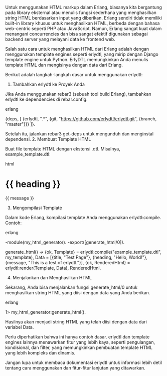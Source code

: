 Untuk menggunakan HTML markup dalam Erlang, biasanya kita bergantung pada library eksternal atau menulis fungsi sederhana yang menghasilkan string HTML berdasarkan input yang diberikan. Erlang sendiri tidak memiliki built-in library khusus untuk menghasilkan HTML, berbeda dengan bahasa web-centric seperti PHP atau JavaScript. Namun, Erlang sangat kuat dalam menangani concurrencies dan bisa sangat efektif digunakan sebagai backend server yang melayani data ke frontend web.

Salah satu cara untuk menghasilkan HTML dari Erlang adalah dengan menggunakan template engines seperti erlydtl, yang mirip dengan Django template engine untuk Python. ErlyDTL memungkinkan Anda menulis template HTML dan mengisinya dengan data dari Erlang.

Berikut adalah langkah-langkah dasar untuk menggunakan erlydtl:
1. Tambahkan erlydtl ke Proyek Anda

Jika Anda menggunakan rebar3 (sebuah tool build Erlang), tambahkan erlydtl ke dependencies di rebar.config:

erlang

{deps, [
    {erlydtl, ".*", {git, "https://github.com/erlydtl/erlydtl.git", {branch, "master"}}}
]}.

Setelah itu, jalankan rebar3 get-deps untuk mengunduh dan menginstal dependensi.
2. Membuat Template HTML

Buat file template HTML dengan ekstensi .dtl. Misalnya, example_template.dtl:

html

<!DOCTYPE html>
<html>
<head>
    <title>{{ title }}</title>
</head>
<body>
    <h1>{{ heading }}</h1>
    <p>{{ message }}</p>
</body>
</html>

3. Mengompilasi Template

Dalam kode Erlang, kompilasi template Anda menggunakan erlydtl:compile. Contoh:

erlang

-module(my_html_generator).
-export([generate_html/0]).

generate_html() ->
    {ok, Template} = erlydtl:compile("example_template.dtl", my_template),
    Data = [{title, "Test Page"}, {heading, "Hello, World!"}, {message, "This is a test of erlydtl."}],
    {ok, RenderedHtml} = erlydtl:render(Template, Data),
    RenderedHtml.

4. Menjalankan dan Menghasilkan HTML

Sekarang, Anda bisa menjalankan fungsi generate_html/0 untuk menghasilkan string HTML yang diisi dengan data yang Anda berikan.

erlang

1> my_html_generator:generate_html().

Hasilnya akan menjadi string HTML yang telah diisi dengan data dari variabel Data.

Perlu diperhatikan bahwa ini hanya contoh dasar. erlydtl dan template engines lainnya menawarkan fitur yang lebih kaya, seperti pengulangan, kondisional, dan filter, yang memungkinkan pembuatan template HTML yang lebih kompleks dan dinamis.

Jangan lupa untuk membaca dokumentasi erlydtl untuk informasi lebih detil tentang cara menggunakan dan fitur-fitur lanjutan yang ditawarkan.
